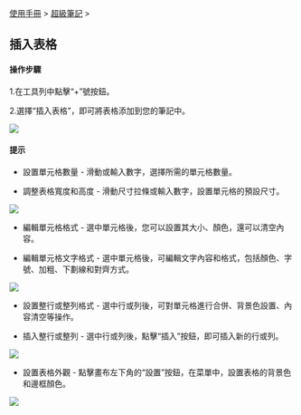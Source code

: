 [使用手冊](/dragonnest/drawnote/manual/zh) > [超級筆記](/dragonnest/drawnote/manual/zh/super_note) >

插入表格
---
#### 操作步驟

1.在工具列中點擊“+”號按鈕。

2.選擇“插入表格”，即可將表格添加到您的筆記中。

![](imgs/insert_table1.png)

#### 提示
- 設置單元格數量 - 滑動或輸入數字，選擇所需的單元格數量。


- 調整表格寬度和高度 - 滑動尺寸拉條或輸入數字，設置單元格的預設尺寸。


![](imgs/insert_table2.png)

- 編輯單元格格式 - 選中單元格後，您可以設置其大小、顏色，還可以清空內容。


- 編輯單元格文字格式 - 選中單元格後，可編輯文字內容和格式，包括顏色、字號、加粗、下劃線和對齊方式。

![](imgs/insert_table3.png)

- 設置整行或整列格式 - 選中行或列後，可對單元格進行合併、背景色設置、內容清空等操作。


- 插入整行或整列 - 選中行或列後，點擊“插入”按鈕，即可插入新的行或列。

![](imgs/insert_table4.png)

- 設置表格外觀 - 點擊畫布左下角的“設置”按鈕，在菜單中，設置表格的背景色和邊框顏色。

![](imgs/insert_table5.png)